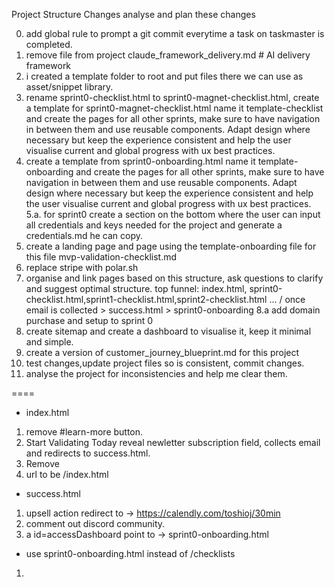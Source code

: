 Project Structure Changes 
analyse and plan these changes

0. add global rule to prompt a git commit everytime a task on taskmaster is completed.
1. remove file from project claude_framework_delivery.md # AI delivery framework
2. i created a template folder to root and put files there we can use as asset/snippet library.
4. rename sprint0-checklist.html to sprint0-magnet-checklist.html, create a template for sprint0-magnet-checklist.html name it template-checklist and create the pages for all other sprints, make sure to have navigation in between them and use reusable components. Adapt design where necessary but keep the experience consistent and help the user visualise current and global progress with ux best practices.
5. create a template from sprint0-onboarding.html name it template-onboarding and create the pages for all other sprints, make sure to have navigation in between them and use reusable components. Adapt design where necessary but keep the experience consistent and help the user visualise current and global progress with ux best practices.
5.a.  for sprint0 create a section on the bottom where the user can input all credentials and keys needed for the project and generate a credentials.md he can copy.
6. create a landing page and page using the template-onboarding file for this file mvp-validation-checklist.md
7. replace stripe with polar.sh 
8. organise and link pages based on this structure, ask questions to clarify and suggest optimal structure. top funnel:  index.html, sprint0-checklist.html,sprint1-checklist.html,sprint2-checklist.html ... / once email is collected > success.html > sprint0-onboarding 
8.a add domain purchase and setup to sprint 0 
9. create sitemap and create a dashboard to visualise it, keep it minimal and simple.
10. create a version of customer_journey_blueprint.md for this project
11. test changes,update project files so is consistent, commit changes.
12. analyse the project for inconsistencies and help me clear them. 



====

- index.html
1. remove #learn-more button.
2. Start Validating Today reveal newletter subscription field, collects email and redirects to success.html.
3. Remove <!-- Email Signup Section -->
4. url to be /index.html 


- success.html
<!-- Upsell Section -->
1. upsell action redirect to -> https://calendly.com/toshioj/30min
2. comment out discord community. 
3. a id=accessDashboard point to -> sprint0-onboarding.html

- use sprint0-onboarding.html instead of 
/checklists
1. 
